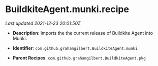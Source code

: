 # BuildkiteAgent.munki.recipe

_Last updated 2021-12-23 20:01:50Z_

- **Description**: Imports the the current release of Buildkite Agent into Munki.

- **Identifier**: `com.github.grahamgilbert.BuildkiteAgent.munki`

- **Parent Recipes**: `com.github.grahamgilbert.BuildkiteAgent.pkg`
